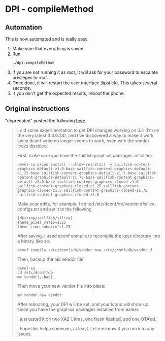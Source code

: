# DPI - compileMethod

## Automation

This is now automated and is really easy.

1. Make sure that everything is saved.
1. Run
    ```bash
    ./dpi-compileMethod
    ```
1. If you are not running it as root, it will ask for your password to escalate privileges to root.
1. Once done, it will restart the user interface (lipstick). This takes several seconds.
1. If you don't get the expected results, reboot the phone.

## Original instructions

"deprecated" posted the following [here](https://forum.sailfishos.org/t/ui-themer-missing-from-openrepos/2457/62):


> I did some experimentation to get DPI changes working on 3.4 (I’m on the very latest 3.4.0.24), and I’ve discovered a way to make it work since dconf write no longer seems to work, even with the vendor locks disabled:
>
> First, make sure you have the sailfish graphics packages installed:
>
> ```
> devel-su pkcon install --allow-reinstall -y sailfish-content-graphics-default-z1.0-base sailfish-content-graphics-default-z1.25-base sailfish-content-graphics-default-z1.5-base sailfish-content-graphics-default-z1.75-base sailfish-content-graphics-default-z2.0-base sailfish-content-graphics-closed-z1.0 sailfish-content-graphics-closed-z1.25 sailfish-content-graphics-closed-z1.5 sailfish-content-graphics-closed-z1.75 sailfish-content-graphics-closed-z2.0
> ```
>
> Make your edits, for example, I edited /etc/dconf/db/vendor.d/silica-configs.txt and set it to the following:
>
> ```
> [desktop/sailfish/silica]
> theme_pixel_ratio=1.25
> theme_icon_subdir='z1.25'
> ```
>
> After saving, I used dconf compile to recompile the keys directory into a binary, like so:
>
> ```
> dconf compile /etc/dconf/db/vendor.new /etc/dconf/db/vendor.d
> ```
>
> Then, backup the old vendor file:
>
> ```
> devel-su
> cd /etc/dconf/db
> mv vendor{,.bak}
> ```
>
> Then move your new vendor file into place:
>
> ```
> mv vendor.new vendor
> ```
>
> After rebooting, your DPI will be set, and your icons will show up since you have the graphics packages installed from earlier.
>
> I just tested it on two XA2 Ultras, one fresh flashed, and one OTA’ed.
>
> I hope this helps someone, at least. Let me know if you run into any issues.
>
